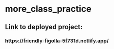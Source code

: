# more_class_practice
## Link to deployed project:
### https://friendly-figolla-5f731d.netlify.app/
